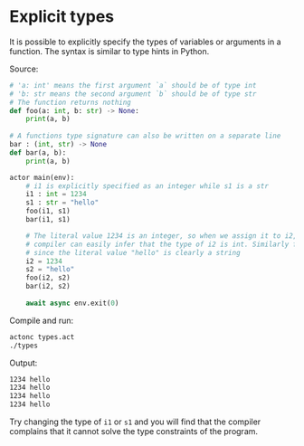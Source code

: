 # Explicit types

It is possible to explicitly specify the types of variables or arguments in a function. The syntax is similar to type hints in Python.

Source:
```python
# 'a: int' means the first argument `a` should be of type int
# 'b: str means the second argument `b` should be of type str
# The function returns nothing
def foo(a: int, b: str) -> None:
    print(a, b)
    
# A functions type signature can also be written on a separate line
bar : (int, str) -> None
def bar(a, b):
    print(a, b)

actor main(env):
    # i1 is explicitly specified as an integer while s1 is a str
    i1 : int = 1234
    s1 : str = "hello"
    foo(i1, s1)
    bar(i1, s1)

    # The literal value 1234 is an integer, so when we assign it to i2, the
    # compiler can easily infer that the type of i2 is int. Similarly for s2
    # since the literal value "hello" is clearly a string
    i2 = 1234
    s2 = "hello"
    foo(i2, s2)
    bar(i2, s2)
    
    await async env.exit(0)
```

Compile and run:
```sh
actonc types.act
./types
```

Output:
```sh
1234 hello
1234 hello
1234 hello
1234 hello
```

Try changing the type of `i1` or `s1` and you will find that the compiler complains that it cannot solve the type constraints of the program.
